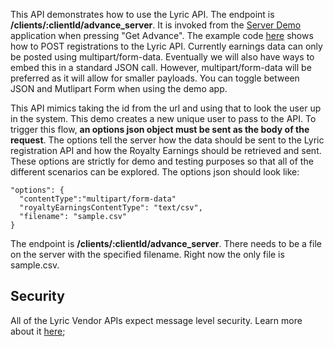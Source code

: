 This API demonstrates how to use the Lyric API. The endpoint is **/clients/:clientId/advance_server**. 
It is invoked from the [Server Demo](http://client-demo-stage.lyricfinancial.com/#/demo-server) application when pressing "Get Advance". The example code [here](https://github.com/LyricFinancial/demo-integration-server/blob/master/src/main/java/com/lyric/ServerDemoController.java) shows how to POST registrations to the Lyric API. Currently earnings data can only be posted using multipart/form-data. Eventually we will also have ways to embed this in a standard JSON call. However, multipart/form-data will be preferred as it will allow for smaller payloads. You can toggle between JSON and Mutlipart Form when using the demo app.

This API mimics taking the id from the url and using that to look the user up in the system.  This demo creates a new unique user to pass to the API.  To trigger this flow, **an options json object must be sent as the body of the request**.  The options tell the server how the data should be sent to the Lyric registration API and how the Royalty Earnings should be retrieved and sent.  These options are strictly for demo and testing purposes so that all of the different scenarios can be explored.  The options json should look like:

    "options": {
      "contentType":"multipart/form-data"
      "royaltyEarningsContentType": "text/csv",
      "filename": "sample.csv"
    }

The endpoint is **/clients/:clientId/advance_server**.  There needs to be a file on the server with the specified filename.  Right now the only file is sample.csv.

## Security
All of the Lyric Vendor APIs expect message level security.  Learn more about it [here](!Server_Integration/Royalty_Sales_Data/Security);
